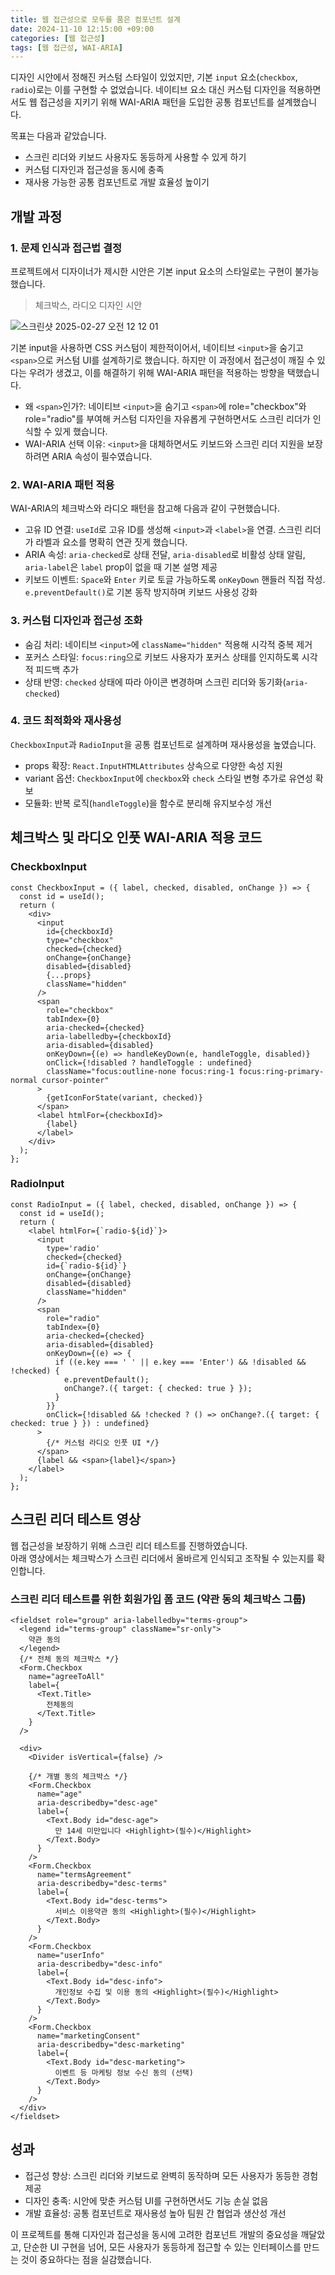 ```yaml
---
title: 웹 접근성으로 모두를 품은 컴포넌트 설계
date: 2024-11-10 12:15:00 +09:00
categories: [웹 접근성]
tags: [웹 접근성, WAI-ARIA]
---
```

디자인 시안에서 정해진 커스텀 스타일이 있었지만, 기본 `input` 요소(`checkbox`, `radio`)로는 이를 구현할 수 없었습니다. 
네이티브 요소 대신 커스텀 디자인을 적용하면서도 웹 접근성을 지키기 위해 WAI-ARIA 패턴을 도입한 공통 컴포넌트를 설계했습니다. <br/> 

목표는 다음과 같았습니다.
- 스크린 리더와 키보드 사용자도 동등하게 사용할 수 있게 하기  
- 커스텀 디자인과 접근성을 동시에 충족  
- 재사용 가능한 공통 컴포넌트로 개발 효율성 높이기

## 개발 과정
### 1. 문제 인식과 접근법 결정

프로젝트에서 디자이너가 제시한 시안은 기본 input 요소의 스타일로는 구현이 불가능했습니다.
> 체크박스, 라디오 디자인 시안

![스크린샷 2025-02-27 오전 12 12 01](https://github.com/user-attachments/assets/52920b7b-b887-4a2c-8e2d-b62c9fd65a16)

기본 input을 사용하면 CSS 커스텀이 제한적이어서, 네이티브 `<input>`을 숨기고 `<span>`으로 커스텀 UI를 설계하기로 했습니다.
하지만 이 과정에서 접근성이 깨질 수 있다는 우려가 생겼고, 이를 해결하기 위해 WAI-ARIA 패턴을 적용하는 방향을 택했습니다.

- 왜 `<span>`인가?: 네이티브 `<input>`을 숨기고 `<span>`에 role="checkbox"와 role="radio"를 부여해 커스텀 디자인을 자유롭게 구현하면서도 스크린 리더가 인식할 수 있게 했습니다.
- WAI-ARIA 선택 이유: `<input>`을 대체하면서도 키보드와 스크린 리더 지원을 보장하려면 ARIA 속성이 필수였습니다.

### 2. WAI-ARIA 패턴 적용

WAI-ARIA의 체크박스와 라디오 패턴을 참고해 다음과 같이 구현했습니다.

- 고유 ID 연결: `useId`로 고유 ID를 생성해 `<input>`과 `<label>`을 연결. 스크린 리더가 라벨과 요소를 명확히 연관 짓게 했습니다.
- ARIA 속성: `aria-checked`로 상태 전달, `aria-disabled`로 비활성 상태 알림, `aria-label`은 `label` prop이 없을 때 기본 설명 제공
- 키보드 이벤트: `Space`와 `Enter` 키로 토글 가능하도록 `onKeyDown` 핸들러 직접 작성. `e.preventDefault()`로 기본 동작 방지하며 키보드 사용성 강화

### 3. 커스텀 디자인과 접근성 조화
- 숨김 처리: 네이티브 `<input>`에 `className="hidden"` 적용해 시각적 중복 제거
- 포커스 스타일: `focus:ring`으로 키보드 사용자가 포커스 상태를 인지하도록 시각적 피드백 추가
- 상태 반영: `checked` 상태에 따라 아이콘 변경하며 스크린 리더와 동기화(`aria-checked`)

### 4. 코드 최적화와 재사용성

`CheckboxInput`과 `RadioInput`을 공통 컴포넌트로 설계하며 재사용성을 높였습니다.

- props 확장: `React.InputHTMLAttributes` 상속으로 다양한 속성 지원
- variant 옵션: `CheckboxInput`에 `checkbox`와 `check` 스타일 변형 추가로 유연성 확보
- 모듈화: 반복 로직(`handleToggle`)을 함수로 분리해 유지보수성 개선

## 체크박스 및 라디오 인풋 WAI-ARIA 적용 코드
### CheckboxInput
```tsx
const CheckboxInput = ({ label, checked, disabled, onChange }) => {
  const id = useId();
  return (
    <div>
      <input
        id={checkboxId}
        type="checkbox"
        checked={checked}
        onChange={onChange}
        disabled={disabled}
        {...props}
        className="hidden"
      />
      <span
        role="checkbox"
        tabIndex={0}
        aria-checked={checked}
        aria-labelledby={checkboxId}
        aria-disabled={disabled}
        onKeyDown={(e) => handleKeyDown(e, handleToggle, disabled)}
        onClick={!disabled ? handleToggle : undefined}
        className="focus:outline-none focus:ring-1 focus:ring-primary-normal cursor-pointer"
      >
        {getIconForState(variant, checked)}
      </span>
      <label htmlFor={checkboxId}>
        {label}
      </label>
    </div>
  );
};
```

### RadioInput
```tsx
const RadioInput = ({ label, checked, disabled, onChange }) => {
  const id = useId();
  return (
    <label htmlFor={`radio-${id}`}>
      <input
        type='radio'
        checked={checked}
        id={`radio-${id}`}
        onChange={onChange}
        disabled={disabled}
        className="hidden"
      />
      <span
        role="radio"
        tabIndex={0}
        aria-checked={checked}
        aria-disabled={disabled}
        onKeyDown={(e) => {
          if ((e.key === ' ' || e.key === 'Enter') && !disabled && !checked) {
            e.preventDefault();
            onChange?.({ target: { checked: true } });
          }
        }}
        onClick={!disabled && !checked ? () => onChange?.({ target: { checked: true } }) : undefined}
      >
        {/* 커스텀 라디오 인풋 UI */}
      </span>
      {label && <span>{label}</span>}
    </label>
  );
};
```

## 스크린 리더 테스트 영상
웹 접근성을 보장하기 위해 스크린 리더 테스트를 진행하였습니다. <br/>
아래 영상에서는 체크박스가 스크린 리더에서 올바르게 인식되고 조작될 수 있는지를 확인합니다.

### 스크린 리더 테스트를 위한 회원가입 폼 코드 (약관 동의 체크박스 그룹)
```tsx
<fieldset role="group" aria-labelledby="terms-group">
  <legend id="terms-group" className="sr-only">
    약관 동의
  </legend>
  {/* 전체 동의 체크박스 */}
  <Form.Checkbox
    name="agreeToAll"
    label={
      <Text.Title>
        전체동의
      </Text.Title>
    }
  />

  <div>
    <Divider isVertical={false} />

    {/* 개별 동의 체크박스 */}
    <Form.Checkbox
      name="age"
      aria-describedby="desc-age"
      label={
        <Text.Body id="desc-age">
          만 14세 미만입니다 <Highlight>(필수)</Highlight>
        </Text.Body>
      }
    />
    <Form.Checkbox
      name="termsAgreement"
      aria-describedby="desc-terms"
      label={
        <Text.Body id="desc-terms">
          서비스 이용약관 동의 <Highlight>(필수)</Highlight>
        </Text.Body>
      }
    />
    <Form.Checkbox
      name="userInfo"
      aria-describedby="desc-info"
      label={
        <Text.Body id="desc-info">
          개인정보 수집 및 이용 동의 <Highlight>(필수)</Highlight>
        </Text.Body>
      }
    />
    <Form.Checkbox
      name="marketingConsent"
      aria-describedby="desc-marketing"
      label={
        <Text.Body id="desc-marketing">
          이벤트 등 마케팅 정보 수신 동의 (선택)
        </Text.Body>
      }
    />
  </div>
</fieldset>
```

## 성과
- 접근성 향상: 스크린 리더와 키보드로 완벽히 동작하며 모든 사용자가 동등한 경험 제공
- 디자인 충족: 시안에 맞춘 커스텀 UI를 구현하면서도 기능 손실 없음
- 개발 효율성: 공통 컴포넌트로 재사용성 높아 팀원 간 협업과 생산성 개선

이 프로젝트를 통해 디자인과 접근성을 동시에 고려한 컴포넌트 개발의 중요성을 깨달았고, 단순한 UI 구현을 넘어, 모든 사용자가 동등하게 접근할 수 있는 인터페이스를 만드는 것이 중요하다는 점을 실감했습니다.
